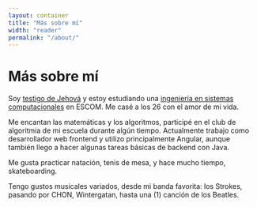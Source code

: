 ```yaml
---
layout: container
title: "Más sobre mí"
width: "reader"
permalink: "/about/"
---
```


<h1 class="title is-1">Más sobre mí</h1>

Soy [testigo de Jehová][1] y estoy estudiando una [ingeniería en sistemas
computacionales][2] en ESCOM. Me casé a los 26 con el amor de mi vida.

Me encantan las matemáticas y los algoritmos, participé en el club de algoritmia
de mi escuela durante algún tiempo. Actualmente trabajo como desarrollador web
frontend y utilizo principalmente Angular, aunque también llego a hacer algunas 
tareas básicas de backend con Java.

Me gusta practicar natación, tenis de mesa, y hace mucho tiempo, skateboarding.

Tengo gustos musicales variados, desde mi banda favorita: los Strokes, pasando
por CHON, Wintergatan, hasta una (1) canción de los Beatles.

<a
  target="_blank"
  aria-label="{{ 'Contáctame por' | __ }} instagram"
  class="button instagram"
  href="https://instagram.com/halivert"
  rel="me noopener noreferrer">
  <span class="icon">
    <i class="fab fa-instagram" aria-hidden="true"></i>
  </span>
</a>

[1]: https://www.jw.org/es/testigos-de-jehov%C3%A1/preguntas-frecuentes/creencias-testigos-jehova/
[2]: http://www.isc.escom.ipn.mx/
